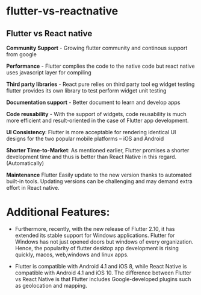 # flutter-vs-reactnative
## Flutter vs React native

**Community Support** - Growing flutter community and continous support from google

**Performance** - Flutter complies the code to the native code but react native uses javascript layer for compiling

**Third party libraries** - React pure relies on third party tool eg widget testing flutter provides its own library to test perform widget unit testing

**Documentation support** - Better document to learn and develop apps

**Code reusability** - With the support of widgets, code reusability is much more efficient and result-oriented in the case of Flutter app development.

**UI Consistency**: Flutter is more acceptable for rendering identical UI designs for the two popular mobile platforms – iOS and Android

**Shorter Time-to-Market**: As mentioned earlier, Flutter promises a shorter development time and thus is better than React Native in this regard. (Automatically)

**Maintenance**	Flutter Easily update to the new version thanks to automated built-in tools.	Updating versions can be challenging and may demand extra effort in React native.

# Additional Features:
* Furthermore, recently, with the new release of Flutter 2.10, it has extended its stable support for Windows applications. Flutter for Windows has not just opened doors but windows of every organization. Hence, the popularity of flutter desktop app development is rising quickly, macos, web,windows and linux apps.


* Flutter is compatible with Android 4.1 and iOS 8, while React Native is compatible with Android 4.1 and iOS 10. The difference between Flutter vs React Native is that Flutter includes Google-developed plugins such as geolocation and mapping.
